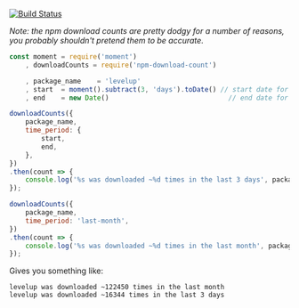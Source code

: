 [![Build Status](https://secure.travis-ci.org/brillout/npm-download-count.svg)](http://travis-ci.org/brillout/npm-download-count)

*Note: the npm download counts are pretty dodgy for a number of reasons, you probably shouldn't pretend them to be accurate.*

```js
const moment = require('moment')
    , downloadCounts = require('npm-download-count')

    , package_name    = 'levelup'
    , start  = moment().subtract(3, 'days').toDate() // start date for lookup
    , end    = new Date()                              // end date for lookup

downloadCounts({
    package_name,
    time_period: {
        start,
        end,
    },
})
.then(count => {
    console.log('%s was downloaded ~%d times in the last 3 days', package_name, count)
});

downloadCounts({
    package_name,
    time_period: 'last-month',
})
.then(count => {
    console.log('%s was downloaded ~%d times in the last month', package_name, count)
});
```

Gives you something like:

```
levelup was downloaded ~122450 times in the last month
levelup was downloaded ~16344 times in the last 3 days
```
